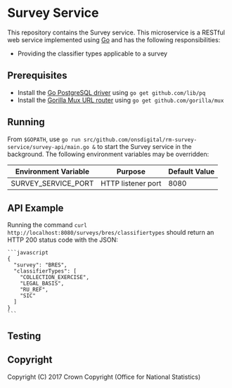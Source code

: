 # Survey Service
This repository contains the Survey service. This microservice is a RESTful web service implemented using [Go](https://golang.org/) and has the following responsibilities:

* Providing the classifier types applicable to a survey

## Prerequisites
* Install the [Go PostgreSQL driver]() using `go get github.com/lib/pq`
* Install the [Gorilla Mux URL router](http://www.gorillatoolkit.org/pkg/mux) using `go get github.com/gorilla/mux`

## Running
From `$GOPATH`, use `go run src/github.com/onsdigital/rm-survey-service/survey-api/main.go &` to start the Survey service in the background. The following environment variables may be overridden:

<table>
  <thead>
    <tr>
      <th>Environment Variable</th>
      <th>Purpose</th>
      <th>Default Value</th>
    </tr>
  </thead>
  <tbody>
    <tr>
      <td>SURVEY_SERVICE_PORT</td>
      <td>HTTP listener port</td>
      <td>8080</td>
  </tbody>
</table>

## API Example

Running the command `curl http://localhost:8080/surveys/bres/classifiertypes` should return an HTTP 200 status code with the JSON:

    ```javascript
    {
      "survey": "BRES",
      "classifierTypes": [
        "COLLECTION_EXERCISE",
        "LEGAL_BASIS",
        "RU_REF",
        "SIC"
      ]
    }
    ```

## Testing

## Copyright
Copyright (C) 2017 Crown Copyright (Office for National Statistics)
